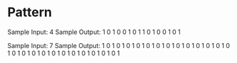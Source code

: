 # Pattern
Sample Input: 4
Sample Output:  1 0 1 0 
                0 1 0 1 
                1 0 1 0 
                0 1 0 1 

Sample Input: 7
Sample Output:  1 0 1 0 1 0 1 
                0 1 0 1 0 1 0 
                1 0 1 0 1 0 1 
                0 1 0 1 0 1 0 
                1 0 1 0 1 0 1 
                0 1 0 1 0 1 0 
                1 0 1 0 1 0 1
